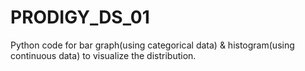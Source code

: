 # PRODIGY_DS_01
Python code for bar graph(using categorical data) &amp; histogram(using continuous data) to visualize the distribution.
